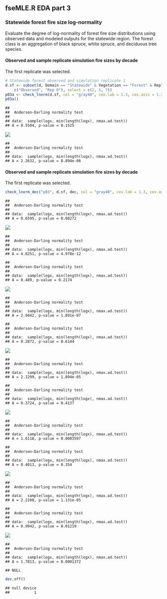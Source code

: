 


##
##
## fseMLE.R EDA part 3
### Statewide forest fire size log-normality

Evaluate the degree of log-normality of forest fire size distributions using observed data and modeled outputs for the statewide region.
The forest class is an aggregation of black spruce, white spruce, and deciduous tree species.





#### Observed and sample replicate simulation fire sizes by decade

The first replicate was selected.


```r
# Statewide forest observed and simulation replicate 1
d.sf <- subset(d, Domain == "Statewide" & Vegetation == "Forest" & Replicate %in% 
    c("Observed", "Rep 0"), select = c(2, 5, 7))
p03a <- check_lnorm(d.sf, col = "gray40", cex.lab = 1.3, cex.axis = 1.3)
p03a()
```

```
## 
## 	Anderson-Darling normality test
## 
## data:  sample(logx, min(length(logx), nmax.ad.test))
## A = 0.5504, p-value = 0.1525
```

![](fse_eda3_files/figure-html/lnorm_sw_forest_all-1.png) 

```
## 
## 	Anderson-Darling normality test
## 
## data:  sample(logx, min(length(logx), nmax.ad.test))
## A = 2.2632, p-value = 8.894e-06
```

#### Observed and sample replicate simulation fire sizes by decade

The first replicate was selected.


```r
check_lnorm_dec("p03", d.sf, dec, col = "gray40", cex.lab = 1.3, cex.axis = 1.3)
```

```
## 
## 	Anderson-Darling normality test
## 
## data:  sample(logx, min(length(logx), nmax.ad.test))
## A = 0.6595, p-value = 0.08272
```

![](fse_eda3_files/figure-html/lnorm_sw_forest_decades-1.png) 

```
## 
## 	Anderson-Darling normality test
## 
## data:  sample(logx, min(length(logx), nmax.ad.test))
## A = 4.8251, p-value = 4.978e-12
```

```
## 
## 	Anderson-Darling normality test
## 
## data:  sample(logx, min(length(logx), nmax.ad.test))
## A = 0.489, p-value = 0.2174
```

![](fse_eda3_files/figure-html/lnorm_sw_forest_decades-2.png) 

```
## 
## 	Anderson-Darling normality test
## 
## data:  sample(logx, min(length(logx), nmax.ad.test))
## A = 2.9442, p-value = 1.891e-07
```

```
## 
## 	Anderson-Darling normality test
## 
## data:  sample(logx, min(length(logx), nmax.ad.test))
## A = 0.2872, p-value = 0.6144
```

![](fse_eda3_files/figure-html/lnorm_sw_forest_decades-3.png) 

```
## 
## 	Anderson-Darling normality test
## 
## data:  sample(logx, min(length(logx), nmax.ad.test))
## A = 2.1299, p-value = 1.894e-05
```

```
## 
## 	Anderson-Darling normality test
## 
## data:  sample(logx, min(length(logx), nmax.ad.test))
## A = 0.3724, p-value = 0.4137
```

![](fse_eda3_files/figure-html/lnorm_sw_forest_decades-4.png) 

```
## 
## 	Anderson-Darling normality test
## 
## data:  sample(logx, min(length(logx), nmax.ad.test))
## A = 1.6118, p-value = 0.0003597
```

```
## 
## 	Anderson-Darling normality test
## 
## data:  sample(logx, min(length(logx), nmax.ad.test))
## A = 0.4013, p-value = 0.354
```

![](fse_eda3_files/figure-html/lnorm_sw_forest_decades-5.png) 

```
## 
## 	Anderson-Darling normality test
## 
## data:  sample(logx, min(length(logx), nmax.ad.test))
## A = 2.2208, p-value = 1.131e-05
```

```
## 
## 	Anderson-Darling normality test
## 
## data:  sample(logx, min(length(logx), nmax.ad.test))
## A = 0.9942, p-value = 0.01219
```

![](fse_eda3_files/figure-html/lnorm_sw_forest_decades-6.png) 

```
## 
## 	Anderson-Darling normality test
## 
## data:  sample(logx, min(length(logx), nmax.ad.test))
## A = 1.7813, p-value = 0.0001372
```

```
## NULL
```

```r
dev.off()
```

```
## null device 
##           1
```
